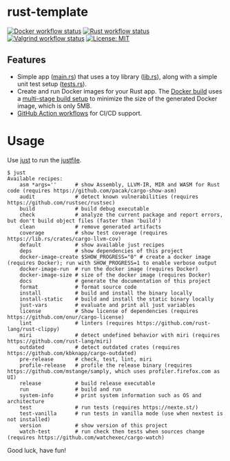 # rust-template
[![Docker workflow status](https://github.com/miguno/rust-template/actions/workflows/docker-image.yml/badge.svg)](https://github.com/miguno/rust-template/actions/workflows/docker-image.yml)
[![Rust workflow status](https://github.com/miguno/rust-template/actions/workflows/rust.yml/badge.svg)](https://github.com/miguno/rust-template/actions/workflows/rust.yml)
[![Valgrind workflow status](https://github.com/miguno/rust-template/actions/workflows/valgrind.yml/badge.svg)](https://github.com/miguno/rust-template/actions/workflows/valgrind.yml)
[![License: MIT](https://img.shields.io/badge/License-MIT-blue.svg)](https://opensource.org/licenses/MIT)

## Features

* Simple app ([main.rs](src/main.rs)) that uses a
  toy library ([lib.rs](src/lib.rs)), along with a simple unit test setup
  ([tests.rs](tests/tests.rs)).
* Create and run Docker images for your Rust app.
  The [Docker build](Dockerfile) uses a
  [multi-stage build setup](https://docs.docker.com/build/building/multi-stage/)
  to minimize the size of the generated Docker image, which is only 5MB.
* [GitHub Action workflows](https://github.com/miguno/rust-template/actions)
  for CI/CD support.

# Usage

Use [just](https://github.com/casey/just) to run the [justfile](justfile).

```shell
$ just
Available recipes:
    asm *args=''      # show Assembly, LLVM-IR, MIR and WASM for Rust code (requires https://github.com/pacak/cargo-show-asm)
    audit             # detect known vulnerabilities (requires https://github.com/rustsec/rustsec)
    build             # build debug executable
    check             # analyze the current package and report errors, but don't build object files (faster than 'build')
    clean             # remove generated artifacts
    coverage          # show test coverage (requires https://lib.rs/crates/cargo-llvm-cov)
    default           # show available just recipes
    deps              # show dependencies of this project
    docker-image-create $SHOW_PROGRESS="0" # create a docker image (requires Docker); run with SHOW_PROGRESS=1 to enable verbose output
    docker-image-run  # run the docker image (requires Docker)
    docker-image-size # size of the docker image (requires Docker)
    docs              # generate the documentation of this project
    format            # format source code
    install           # build and install the binary locally
    install-static    # build and install the static binary locally
    just-vars         # evaluate and print all just variables
    license           # Show license of dependencies (requires https://github.com/onur/cargo-license)
    lint              # linters (requires https://github.com/rust-lang/rust-clippy)
    miri              # detect undefined behavior with miri (requires https://github.com/rust-lang/miri)
    outdated          # detect outdated crates (requires https://github.com/kbknapp/cargo-outdated)
    pre-release       # check, test, lint, miri
    profile-release   # profile the release binary (requires https://github.com/mstange/samply, which uses profiler.firefox.com as UI)
    release           # build release executable
    run               # build and run
    system-info       # print system information such as OS and architecture
    test              # run tests (requires https://nexte.st/)
    test-vanilla      # run tests in vanilla mode (use when nextest is not installed)
    version           # show version of this project
    watch-test        # run check then tests when sources change (requires https://github.com/watchexec/cargo-watch)
```

Good luck, have fun!

